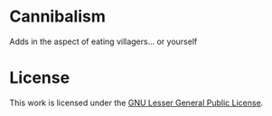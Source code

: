 Cannibalism
===========

Adds in the aspect of eating villagers... or yourself

License 
===========
   This work is licensed under the <a href="https://www.gnu.org/licenses/lgpl.html">GNU Lesser General Public License</a>.
